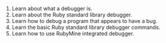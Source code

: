 1. Learn about what a debugger is.
2. Learn about the Ruby standard library debugger.
3. Learn how to debug a program that appears to have a bug.
4. Learn the basic Ruby standard library debugger commands.
5. Learn how to use RubyMine integrated debugger.

